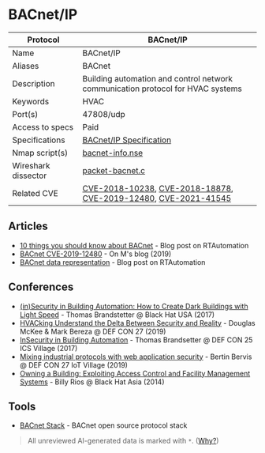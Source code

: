 # BACnet/IP

| Protocol | BACnet/IP |
|---|---|
| Name | BACnet/IP |
| Aliases | BACnet |
| Description | Building automation and control network communication protocol for HVAC systems |
| Keywords | HVAC |
| Port(s) | 47808/udp |
| Access to specs | Paid |
| Specifications | [BACnet/IP Specification](https://bacnet.org/buy/) |
| Nmap script(s) | [bacnet-info.nse](https://nmap.org/nsedoc/scripts/bacnet-info.html) |
| Wireshark dissector | [packet-bacnet.c](https://github.com/wireshark/wireshark/blob/master/epan/dissectors/packet-bacnet.c) |
| Related CVE | [CVE-2018-10238](https://nvd.nist.gov/vuln/detail/CVE-2018-10238), [CVE-2018-18878](https://nvd.nist.gov/vuln/detail/CVE-2018-18878), [CVE-2019-12480](https://nvd.nist.gov/vuln/detail/CVE-2019-12480), [CVE-2021-41545](https://nvd.nist.gov/vuln/detail/CVE-2021-41545) |

## Articles
- [10 things you should know about BACnet](https://www.rtautomation.com/rtas-blog/10-things-about-bacnet/) - Blog post on RTAutomation
- [BACnet CVE-2019-12480](https://1modm.github.io/CVE-2019-12480.html) - On M's blog (2019)
- [BACnet data representation](https://www.rtautomation.com/rtas-blog/bacnet-data-representation/) - Blog post on RTAutomation
## Conferences
- [(in)Security in Building Automation: How to Create Dark Buildings with Light Speed](https://www.youtube.com/watch?v=PyOhwYgpGfM) - Thomas Brandstetter @ Black Hat USA (2017)
- [HVACking Understand the Delta Between Security and Reality](https://www.youtube.com/watch?v=uJP061PUxgY) - Douglas McKee & Mark Bereza @ DEF CON 27 (2019)
- [InSecurity in Building Automation](https://www.youtube.com/watch?v=G9ESeUWfYbs) - Thomas Brandsetter @ DEF CON 25 ICS Village (2017)
- [Mixing industrial protocols with web application security](https://www.youtube.com/watch?v=TFkm0EN3Azk) - Bertin Bervis @ DEF CON 27 IoT Village (2019)
- [Owning a Building: Exploiting Access Control and Facility Management Systems](https://www.youtube.com/watch?v=wvO3puWSGgQ) - Billy Rios @ Black Hat Asia (2014)
## Tools
- [BACnet Stack](https://github.com/bacnet-stack/bacnet-stack) - BACnet open source protocol stack

> All unreviewed AI-generated data is marked with `*`. ([Why?](../srcs/README.md#note-on-ai-generated-content))
